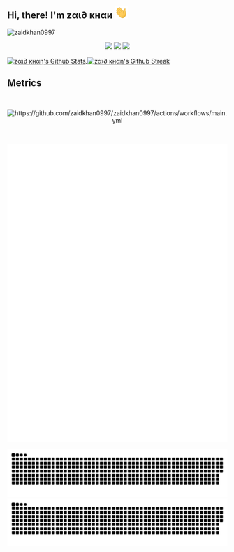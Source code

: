 ## Hi, there! I'm zαι∂ κнαи  <img src="https://github.com/zaidkhan0997/zaidkhan0997/blob/main/Hi.gif" width="30px">

<img src="https://komarev.com/ghpvc/?username=zaidkhan0997&style=flat-square" alt="zaidkhan0997" /><br>

<p align="center">
<a href="https://github.com/zaidkhan0997"> <img src="https://img.shields.io/badge/-Github-000?style=flat&logo=Github&logoColor=white" /></a>
<a href="https://www.instagram.com/zaidkhan0997"> <img src="https://img.shields.io/badge/-Instagram-c13584?style=flat&labelColor=c13584&logo=instagram&logoColor=white" /></a>
<a href="mailto:kzaid0997@gmail.com"> <img src="https://img.shields.io/badge/-Gmail-c14438?style=flat&logo=Gmail&logoColor=white" /></p></a>

<a href="https://github.com/zaidkhan0997">
  <img align="center" alt="zαι∂ кнαη's Github Stats" src="https://github-readme-stats.vercel.app/api?username=zaidkhan0997&theme=chartreuse-dark&show_icons=yes&hide_border=yes&include_all_commits=yes&count_private=yes" />
</a>
<a href="https://github.com/zaidkhan0997">
  <img align="center" alt="zαι∂ кнαη's Github Streak" src="https://github-readme-streak-stats.herokuapp.com/?user=zaidkhan0997&theme=chartreuse-dark&hide_border=true&include_all_commits=true&count_private=true" />
</a>

## Metrics
<br>
<p align="center">
<img src="https://github.com/zaidkhan0997/zaidkhan0997/actions/workflows/main.yml/badge.svg" alt="https://github.com/zaidkhan0997/zaidkhan0997/actions/workflows/main.yml" /><br></p>
</p>

<br>
<p align="center">
<img src="https://github.com/zaidkhan0997/zaidkhan0997/blob/main/github-metrics.svg" alt="zaidkhan0997" /><br>
</p>

![Snake Light](https://github.com/zaidkhan0997/zaidkhan0997/blob/snake/zaid-snake-light.svg#gh-light-mode-only)
![Snake Dark](https://github.com/zaidkhan0997/zaidkhan0997/blob/snake/zaid-snake-dark.svg#gh-dark-mode-only)
